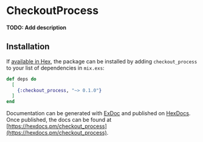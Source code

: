 # CheckoutProcess

**TODO: Add description**

## Installation

If [available in Hex](https://hex.pm/docs/publish), the package can be installed
by adding `checkout_process` to your list of dependencies in `mix.exs`:

```elixir
def deps do
  [
    {:checkout_process, "~> 0.1.0"}
  ]
end
```

Documentation can be generated with [ExDoc](https://github.com/elixir-lang/ex_doc)
and published on [HexDocs](https://hexdocs.pm). Once published, the docs can
be found at [https://hexdocs.pm/checkout_process](https://hexdocs.pm/checkout_process).

